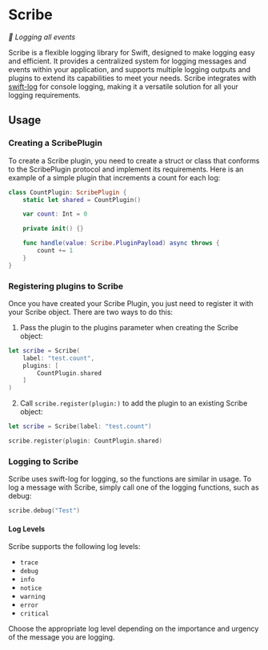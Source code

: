 # Scribe

*📜 Logging all events*

Scribe is a flexible logging library for Swift, designed to make logging easy and efficient. It provides a centralized system for logging messages and events within your application, and supports multiple logging outputs and plugins to extend its capabilities to meet your needs. Scribe integrates with [swift-log](https://github.com/apple/swift-log) for console logging, making it a versatile solution for all your logging requirements.

## Usage

### Creating a ScribePlugin

To create a Scribe plugin, you need to create a struct or class that conforms to the ScribePlugin protocol and implement its requirements. Here is an example of a simple plugin that increments a count for each log:

```swift
class CountPlugin: ScribePlugin {
    static let shared = CountPlugin()

    var count: Int = 0

    private init() {}

    func handle(value: Scribe.PluginPayload) async throws {
        count += 1
    }
}
```

### Registering plugins to Scribe

Once you have created your Scribe Plugin, you just need to register it with your Scribe object. There are two ways to do this:

1. Pass the plugin to the plugins parameter when creating the Scribe object:

```swift
let scribe = Scribe(
    label: "test.count",
    plugins: [
        CountPlugin.shared
    ]
)
```
        
2. Call `scribe.register(plugin:)` to add the plugin to an existing Scribe object:

```swift
let scribe = Scribe(label: "test.count")

scribe.register(plugin: CountPlugin.shared)
```

### Logging to Scribe

Scribe uses swift-log for logging, so the functions are similar in usage. To log a message with Scribe, simply call one of the logging functions, such as debug:

```swift
scribe.debug("Test")
```

#### Log Levels

Scribe supports the following log levels:

- `trace`
- `debug`
- `info`
- `notice`
- `warning`
- `error`
- `critical`

Choose the appropriate log level depending on the importance and urgency of the message you are logging.
